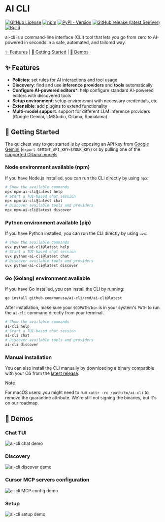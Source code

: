 # AI CLI

[![GitHub License](https://img.shields.io/github/license/manusa/ai-cli)](https://github.com/manusa/ai-cli/blob/main/LICENSE)
[![npm](https://img.shields.io/npm/v/npm-ai-cli)](https://www.npmjs.com/package/npm-ai-cli)
[![PyPI - Version](https://img.shields.io/pypi/v/python-ai-cli)](https://pypi.org/project/python-ai-cli/)
[![GitHub release (latest SemVer)](https://img.shields.io/github/v/release/manusa/ai-cli?sort=semver)](https://github.com/manusa/ai-cli/releases/latest)
[![Build](https://github.com/manusa/ai-cli/actions/workflows/build.yaml/badge.svg)](https://github.com/manusa/ai-cli/actions/workflows/build.yaml)

ai-cli is a command-line interface (CLI) tool that lets you go from zero to AI-powered in seconds in a safe, automated, and tailored way.

[✨ Features](#features) | [🚀 Getting Started](#getting-started) | [🎥 Demos](#demos)

## ✨ Features <a id="features"></a>

- **Policies**: set rules for AI interactions and tool usage
- **Discovery**: find and use **inference providers** and **tools** automatically
- **Configure AI-powered editors***: help configure standard AI-powered editors with discovered tools
- **Setup environment**: setup environemnt with necessary credentials, etc
- **Extensible**: add plugins to extend functionality
- **Multi-model support**: support for different LLM inference providers (Google Gemini, LMStudio, Ollama, Ramalama) 

## 🚀 Getting Started <a id="getting-started"></a>

The quickest way to get started is by exposing an API key from [Google Gemini](https://aistudio.google.com/u/1/apikey) (`export GEMINI_API_KEY=$YOUR_KEY`) or by pulling one of the [supported Ollama models](https://github.com/manusa/ai-cli/blob/92b559c42f0743edbaefbcd7d8b695cc81adb5f0/pkg/inference/ollama/ollama.go#L25-L29). 

### Node environment available (npm)

If you have Node.js installed, you can run the CLI directly by using `npx`:

```bash
# Show the available commands
npx npm-ai-cli@latest help
# Start a TUI-based chat session
npx npm-ai-cli@latest chat
# Discover available tools and providers
npx npm-ai-cli@latest discover
```

### Python environment available (pip)

If you have Python installed, you can run the CLI directly by using `uvx`:

```bash
# Show the available commands
uvx python-ai-cli@latest help
# Start a TUI-based chat session
uvx python-ai-cli@latest chat
# Discover available tools and providers
uvx python-ai-cli@latest discover
```

### Go (Golang) environment available

If you have Go installed, you can install the CLI by running:

```bash
go install github.com/manusa/ai-cli/cmd/ai-cli@latest
```

After installation, make sure your `$GOPATH/bin` is in your system's `PATH` to run the `ai-cli` command directly from your terminal.

```bash
# Show the available commands
ai-cli help
# Start a TUI-based chat session
ai-cli chat
# Discover available tools and providers
ai-cli discover
```

### Manual installation

You can also install the CLI manually by downloading a binary compatible with your OS from the [latest release](https://github.com/manusa/ai-cli/releases/latest).

> [!NOTE]
> For macOS users: you might need to run `xattr -rc /path/to/ai-cli` to remove the quarantine attribute.
> We're still not signing the binaries, but it's on our roadmap.


## 🎥 Demos <a id="demos"></a>

### Chat TUI

<img alt="ai-cli chat demo" src="docs/demo.chat.gif" />

### Discovery

<img alt="ai-cli discover demo" src="docs/demo.discover.gif" />

### Cursor MCP servers configuration

<img alt="ai-cli MCP config demo" src="docs/demo.mcp-config.gif" />

### Setup

<img alt="ai-cli setup demo" src="docs/demo.setup.gif" />
